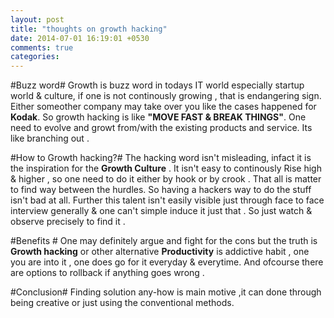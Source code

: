 ```yaml
---
layout: post
title: "thoughts on growth hacking"
date: 2014-07-01 16:19:01 +0530
comments: true
categories: 
---
```

#Buzz word#
Growth is buzz word in todays IT world especially startup world & culture, if one is not continously growing , that is endangering sign. Either someother company may take over you like the cases happened for **Kodak**. So growth hacking is like **"MOVE FAST & BREAK THINGS"**. One need to evolve and growt from/with the existing products and service. Its like branching out . 

#How to Growth hacking?#
The hacking word isn't misleading, infact it is the inspiration for the **Growth Culture** . It isn't easy to continously Rise high & higher , so one need to do it either by hook or by crook . That all is matter to find way between the hurdles. So having a hackers way to do the stuff isn't bad at all. Further this talent isn't easily visible just through face to face interview generally & one can't simple induce it just that . So just watch & observe precisely to find it .

#Benefits #
One may definitely argue and fight for the cons but the truth is **Growth hacking** or other alternative **Productivity** is addictive habit , one you are into it , one does go for it everyday & everytime. 
And ofcourse there are options to rollback if anything goes wrong .

#Conclusion#
Finding solution any-how is main motive ,it can done through being creative or just using the conventional methods. 




